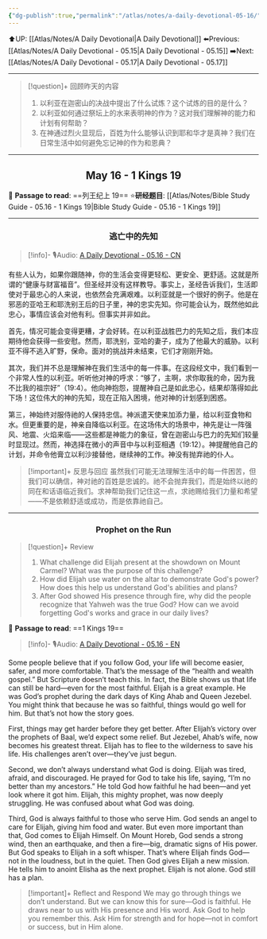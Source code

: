 ```yaml
---
{"dg-publish":true,"permalink":"/atlas/notes/a-daily-devotional-05-16/"}
---
```


 ⬆️UP: [[Atlas/Notes/A Daily Devotional\|A Daily Devotional]]
⬅️Previous: [[Atlas/Notes/A Daily Devotional - 05.15\|A Daily Devotional - 05.15]]
➡️Next: [[Atlas/Notes/A Daily Devotional - 05.17\|A Daily Devotional - 05.17]]

---

> [!question]+ 回顾昨天的内容
> 1. ⁠以利亚在迦密山的决战中提出了什么试炼？这个试炼的目的是什么？
> 2. 以利亚如何通过祭坛上的水来表明神的作为？这对我们理解神的能力和计划有何帮助？
> 3. 在神通过烈火显现后，百姓为什么能够认识到耶和华才是真神？我们在日常生活中如何避免忘记神的作为和恩典？

---
## <center>May 16 -  1 Kings 19</center>

📖 **Passage to read**: ==列王纪上 19==
⭐**研经题目**: [[Atlas/Notes/Bible Study Guide - 05.16 - 1 Kings 19\|Bible Study Guide - 05.16 - 1 Kings 19]]

---
### <center>逃亡中的先知</center>

> [!info]- 🎙️Audio: [A Daily Devotional - 05.16 - CN]()

有些人认为，如果你跟随神，你的生活会变得更轻松、更安全、更舒适。这就是所谓的“健康与财富福音”。但圣经并没有这样教导。事实上，圣经告诉我们，生活即使对于最忠心的人来说，也依然会充满艰难。以利亚就是一个很好的例子。他是在邪恶的亚哈王和耶洗别王后的日子里，神的忠实先知。你可能会认为，既然他如此忠心，事情应该会对他有利。但事实并非如此。

首先，情况可能会变得更糟，才会好转。在以利亚战胜巴力的先知之后，我们本应期待他会获得一些安慰。然而，耶洗别，亚哈的妻子，成为了他最大的威胁。以利亚不得不逃入旷野，保命。面对的挑战并未结束，它们才刚刚开始。

其次，我们并不总是理解神在我们生活中的每一件事。在这段经文中，我们看到一个非常人性的以利亚。听听他对神的呼求：“够了，主啊，求你取我的命，因为我不比我的祖宗好”（19:4）。他向神抱怨，提醒神自己是如此忠心，结果却落得如此下场！这位伟大的神的先知，现在正陷入困境，他对神的计划感到困惑。

第三，神始终对服侍祂的人保持忠信。神派遣天使来加添力量，给以利亚食物和水。但更重要的是，神亲自降临以利亚。在这场伟大的场景中，神先是让一阵强风、地震、火焰来临——这些都是神能力的象征，曾在迦密山与巴力的先知们较量时显现过。然而，神选择在微小的声音中与以利亚相遇（19:12）。神提醒他自己的计划，并命令他膏立以利沙接替他，继续神的工作。神没有抛弃祂的仆人。

> [!important]+ 反思与回应
虽然我们可能无法理解生活中的每一件困苦，但我们可以确信，神对祂的百姓是忠诚的。祂不会抛弃我们，而是始终以祂的同在和话语临近我们。求神帮助我们记住这一点，求祂赐给我们力量和希望——不是依赖舒适或成功，而是依靠祂自己。


---
### <center>Prophet on the Run</center>

> [!question]+ Review
> 1. What challenge did Elijah present at the showdown on Mount Carmel? What was the purpose of this challenge?
> 2. ⁠How did Elijah use water on the altar to demonstrate God's power? How does this help us understand God's abilities and plans?
> 3. After God showed His presence through fire, why did the people recognize that Yahweh was the true God? How can we avoid forgetting God's works and grace in our daily lives?

📖 **Passage to read**: ==1 Kings 19==

> [!info]- 🎙️Audio: [A Daily Devotional - 05.16 - EN]()  

Some people believe that if you follow God, your life will become easier, safer, and more comfortable. That’s the message of the “health and wealth gospel.” But Scripture doesn’t teach this. In fact, the Bible shows us that life can still be hard—even for the most faithful. Elijah is a great example. He was God’s prophet during the dark days of King Ahab and Queen Jezebel. You might think that because he was so faithful, things would go well for him. But that’s not how the story goes.

First, things may get harder before they get better. After Elijah’s victory over the prophets of Baal, we’d expect some relief. But Jezebel, Ahab’s wife, now becomes his greatest threat. Elijah has to flee to the wilderness to save his life. His challenges aren’t over—they’ve just begun.

Second, we don’t always understand what God is doing. Elijah was tired, afraid, and discouraged. He prayed for God to take his life, saying, “I’m no better than my ancestors.” He told God how faithful he had been—and yet look where it got him. Elijah, this mighty prophet, was now deeply struggling. He was confused about what God was doing.

Third, God is always faithful to those who serve Him. God sends an angel to care for Elijah, giving him food and water. But even more important than that, God comes to Elijah Himself. On Mount Horeb, God sends a strong wind, then an earthquake, and then a fire—big, dramatic signs of His power. But God speaks to Elijah in a soft whisper. That’s where Elijah finds God—not in the loudness, but in the quiet. Then God gives Elijah a new mission. He tells him to anoint Elisha as the next prophet. Elijah is not alone. God still has a plan.

> [!important]+ Reflect and Respond
We may go through things we don’t understand. But we can know this for sure—God is faithful. He draws near to us with His presence and His word. Ask God to help you remember this. Ask Him for strength and for hope—not in comfort or success, but in Him alone.










